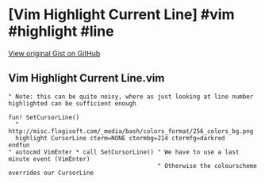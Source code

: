 # [Vim Highlight Current Line] #vim #highlight #line

[View original Gist on GitHub](https://gist.github.com/Integralist/67b3cff501cbeef421113c39bd86b5c5)

## Vim Highlight Current Line.vim

```vim script
" Note: this can be quite noisy, where as just looking at line number highlighted can be sufficient enough

fun! SetCursorLine()
  " http://misc.flogisoft.com/_media/bash/colors_format/256_colors_bg.png
  highlight CursorLine cterm=NONE ctermbg=214 ctermfg=darkred
endfun
" autocmd VimEnter * call SetCursorLine() " We have to use a last minute event (VimEnter)
                                          " Otherwise the colourscheme overrides our CursorLine
```

